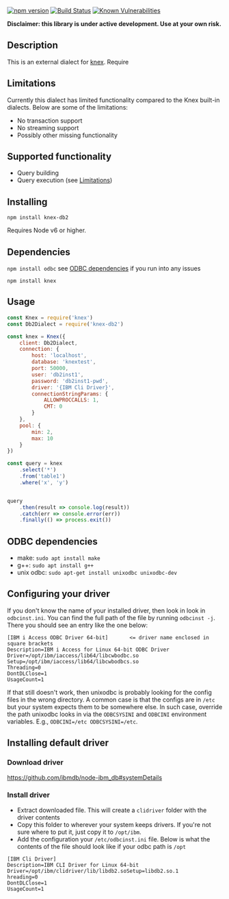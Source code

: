 [![npm version](http://img.shields.io/npm/v/knex-db2.svg)](https://npmjs.org/package/knex-db2)
[![Build Status](https://travis-ci.org/henryjw/knex-db2.svg?branch=master)](https://travis-ci.org/henryjw/knex-db2)
[![Known Vulnerabilities](https://snyk.io/test/npm/knex-db2/badge.svg)](https://snyk.io/test/npm/knex-db2)


**Disclaimer: this library is under active development. Use at your own risk.**

## Description
This is an external dialect for [knex](https://github.com/tgriesser/knex). Require

## Limitations
Currently this dialect has limited functionality compared to the Knex built-in dialects. Below are some of the limitations:
- No transaction support
- No streaming support
- Possibly other missing functionality

## Supported functionality
- Query building
- Query execution (see [Limitations](#Limitations))


## Installing
`npm install knex-db2`

Requires Node v6 or higher.

## Dependencies
`npm install odbc` see [ODBC dependencies](#odbc-dependencies) if you run into any issues

`npm install knex`

## Usage
```javascript
const Knex = require('knex')
const Db2Dialect = require('knex-db2')

const knex = Knex({
	client: Db2Dialect,
	connection: {
		host: 'localhost',
		database: 'knextest',
		port: 50000,
		user: 'db2inst1',
		password: 'db2inst1-pwd',
		driver: '{IBM Cli Driver}',
		connectionStringParams: {
			ALLOWPROCCALLS: 1,
			CMT: 0
		}
	},
	pool: {
		min: 2,
		max: 10
	}
})

const query = knex
	.select('*')
	.from('table1')
	.where('x', 'y')


query
	.then(result => console.log(result))
	.catch(err => console.error(err))
	.finally(() => process.exit())
```


## ODBC dependencies
- make: `sudo apt install make`
- g++: `sudo apt install g++`
- unix odbc: `sudo apt-get install unixodbc unixodbc-dev`

## Configuring your driver

If you don't know the name of your installed driver, then look in look in `odbcinst.ini`. You can find the full path of the file by running `odbcinst -j`.
There you should see an entry like the one below:
```
[IBM i Access ODBC Driver 64-bit]       <= driver name enclosed in square brackets
Description=IBM i Access for Linux 64-bit ODBC Driver
Driver=/opt/ibm/iaccess/lib64/libcwbodbc.so
Setup=/opt/ibm/iaccess/lib64/libcwbodbcs.so
Threading=0
DontDLClose=1
UsageCount=1
```
If that still doesn't work, then unixodbc is probably looking for the config files in the wrong directory. A common case is that the configs are in `/etc` but your system expects them to be somewhere else. In such case, override the path unixodbc looks in via the `ODBCSYSINI` and `ODBCINI` environment variables.
E.g., `ODBCINI=/etc ODBCSYSINI=/etc`.

## Installing default driver
### Download driver
https://github.com/ibmdb/node-ibm_db#systemDetails

### Install driver
- Extract downloaded file. This will create a `clidriver` folder with the driver contents
- Copy this folder to wherever your system keeps drivers. If you're not sure where to put it, just copy it to `/opt/ibm`.
- Add the configuration your `/etc/odbcinst.ini` file. Below is what the contents of the file should look like if your odbc path is `/opt`
```
[IBM Cli Driver]
Description=IBM CLI Driver for Linux 64-bit
Driver=/opt/ibm/clidriver/lib/libdb2.soSetup=libdb2.so.1
hreading=0
DontDLClose=1
UsageCount=1
```
